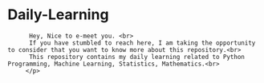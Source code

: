 # Daily-Learning

          Hey, Nice to e-meet you. <br>
          If you have stumbled to reach here, I am taking the opportunity to consider that you want to know more about this repository.<br>
          This repository contains my daily learning related to Python Programming, Machine Learning, Statistics, Mathematics.<br>
         </p>
</div>
